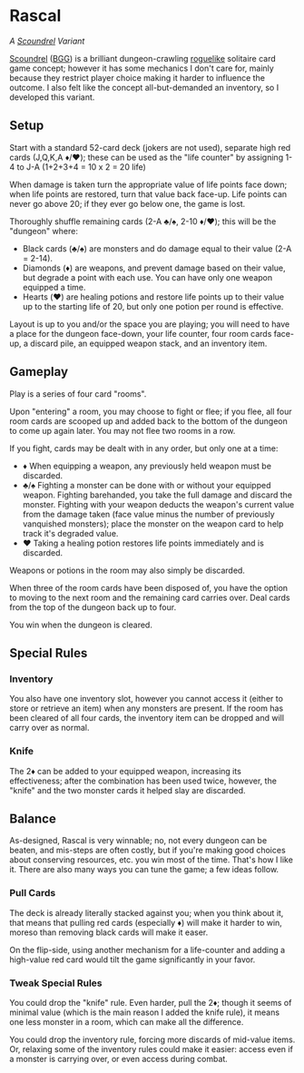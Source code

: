 Rascal
======
_A [Scoundrel] Variant_

[Scoundrel] ([BGG]) is a brilliant dungeon-crawling [roguelike] solitaire card game concept; however it has some mechanics I don't care for, mainly because they restrict player choice making it harder to influence the outcome.  I also felt like the concept all-but-demanded an inventory, so I developed this variant.

[Scoundrel]: http://stfj.net/art/2011/Scoundrel.pdf
[BGG]: https://boardgamegeek.com/boardgame/191095/scoundrel
[roguelike]: https://en.wikipedia.org/wiki/Roguelike

Setup
-----
Start with a standard 52-card deck (jokers are not used), separate high red cards (J,Q,K,A ♦️/♥️); these can be used as the "life counter" by assigning 1-4 to J-A (1+2+3+4 = 10 x 2 = 20 life)

When damage is taken turn the appropriate value of life points face down; when life points are restored, turn that value back face-up.  Life points can never go above 20; if they ever go below one, the game is lost.

Thoroughly shuffle remaining cards (2-A ♣️/♠️, 2-10 ♦️/♥️); this will be the "dungeon" where:
- Black cards (♣️/♠️) are monsters and do damage equal to their value (2-A = 2-14).
- Diamonds (♦️) are weapons, and prevent damage based on their value, but degrade a point with each use.  You can have only one weapon equipped a time.
- Hearts (♥️) are healing potions and restore life points up to their value up to the starting life of 20, but only one potion per round is effective.

Layout is up to you and/or the space you are playing; you will need to have a place for the dungeon face-down, your life counter, four room cards face-up, a discard pile, an equipped weapon stack, and an inventory item.

Gameplay
--------
Play is a series of four card "rooms".

Upon "entering" a room, you may choose to fight or flee; if you flee, all four room cards are scooped up and added back to the bottom of the dungeon to come up again later.  You may not flee two rooms in a row.

If you fight, cards may be dealt with in any order, but only one at a time:
- ♦️ When equipping a weapon, any previously held weapon must be discarded.
- ♣️/♠️ Fighting a monster can be done with or without your equipped weapon.  Fighting barehanded, you take the full damage and discard the monster.  Fighting with your weapon deducts the weapon's current value from the damage taken (face value minus the number of previously vanquished monsters); place the monster on the weapon card to help track it's degraded value.
- ♥️ Taking a healing potion restores life points immediately and is discarded.

Weapons or potions in the room may also simply be discarded.

When three of the room cards have been disposed of, you have the option to moving to the next room and the remaining card carries over.  Deal cards from the top of the dungeon back up to four.

You win when the dungeon is cleared.

Special Rules
-------------
### Inventory
You also have one inventory slot, however you cannot access it (either to store or retrieve an item) when any monsters are present.  If the room has been cleared of all four cards, the inventory item can be dropped and will carry over as normal.

### Knife
The 2♦️ can be added to your equipped weapon, increasing its effectiveness; after the combination has been used twice, however, the "knife" and the two monster cards it helped slay are discarded.

Balance
-------
As-designed, Rascal is very winnable; no, not every dungeon can be beaten, and mis-steps are often costly, but if you're making good choices about conserving resources, etc. you win most of the time.  That's how I like it.  There are also many ways you can tune the game; a few ideas follow.

### Pull Cards
The deck is already literally stacked against you; when you think about it, that means that pulling red cards (especially ♦️) will make it harder to win, moreso than removing black cards will make it easer.

On the flip-side, using another mechanism for a life-counter and adding a high-value red card would tilt the game significantly in your favor.

### Tweak Special Rules
You could drop the "knife" rule.  Even harder, pull the 2♦️; though it seems of minimal value (which is the main reason I added the knife rule), it means one less monster in a room, which can make all the difference.

You could drop the inventory rule, forcing more discards of mid-value items.  Or, relaxing some of the inventory rules could make it easier: access even if a monster is carrying over, or even access during combat.
